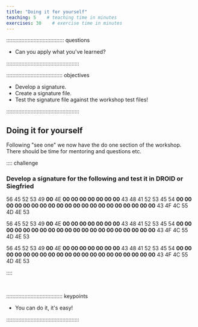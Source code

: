 ```yaml
---
title: "Doing it for yourself"
teaching: 5    # teaching time in minutes
exercises: 30    # exercise time in minutes
---
```


:::::::::::::::::::::::::::::::::::::: questions

- Can you apply what you've learned?

::::::::::::::::::::::::::::::::::::::::::::::::

::::::::::::::::::::::::::::::::::::: objectives

- Develop a signature.
- Create a signature file.
- Test the signature file against the workshop test files!

::::::::::::::::::::::::::::::::::::::::::::::::

## Doing it for yourself

Following "see one" we now have the do one section of the workshop. There
should be time for mentoring and questions etc.

:::: challenge

### Develop a signature for the following and test it in DROID or Siegfried

<!-- NB. Borrowed from x-fmt/231 – 00’s need replacing and expanding, e.g.
     with longer/shorter sequences
-->

56 45 52 53 49 **00** 4E **00 00 00 00 00 00 00** 43 48 41 52 53 45 54 **00 00 00 00 00 00 00 00 00 00 00 00 00 00 00 00 00 00 00 00** 43 4F 4C 55 4D 4E 53

56 45 52 53 49 **00** 4E **00 00 00 00 00 00 00** 43 48 41 52 53 45 54 **00 00 00 00 00 00 00 00 00 00 00 00 00 00 00 00 00 00 00 00** 43 4F 4C 55 4D 4E 53

56 45 52 53 49 **00** 4E **00 00 00 00 00 00 00** 43 48 41 52 53 45 54 **00 00 00 00 00 00 00 00 00 00 00 00 00 00 00 00 00 00 00 00** 43 4F 4C 55 4D 4E 53

::::

<!-- NB. Keypoints should appear at the end of the markdown file. Aesthetically
     it looks like it's better with an additional newline so adding that
     here and using this comment as a separator to make it easy to read
     content.
-->

<br>

::::::::::::::::::::::::::::::::::::: keypoints

- You can do it, it's easy!

::::::::::::::::::::::::::::::::::::::::::::::::
